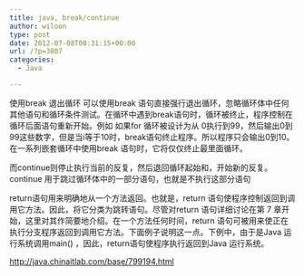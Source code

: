 ```yaml
---
title: java, break/continue
author: wiloon
type: post
date: 2012-07-08T08:31:15+00:00
url: /?p=3807
categories:
  - Java

---
```

使用break 退出循环 可以使用break 语句直接强行退出循环，忽略循环体中任何其他语句和循环条件测试。在循环中遇到break语句时，循环被终止，程序控制在循环后面语句重新开始。例如 如果for 循环被设计为从 0执行到99，然后输出0到99这些数字，但是当i等于10时，break语句终止程序。所以程序只会输出0到10。 在一系列嵌套循环中使用break 语句时，它将仅仅终止最里面循环。

而continue则停止执行当前的反复，然后退回循环起始和，开始新的反复。continue 用于跳过循环体中的一部分语句，也就是不执行这部分语句

return语句用来明确地从一个方法返回。也就是，return 语句使程序控制返回到调用它方法。因此，将它分类为跳转语句。尽管对return 语句详细讨论在第 7 章开始，这里对其作简要地介绍。在一个方法任何时间，return 语句可被用来使正在执行分支程序返回到调用它方法。下面例子说明这一点。下例中，由于是Java 运行系统调用main() ，因此，return语句使程序执行返回到Java 运行系统。


<http://java.chinaitlab.com/base/799194.html>